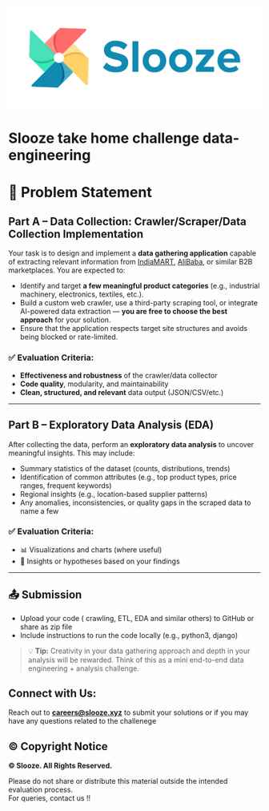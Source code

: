 ![Logo](./public/FFFFFF-1.png)
# Slooze take home challenge data-engineering

# 📌 Problem Statement

## Part A – Data Collection: Crawler/Scraper/Data Collection Implementation

Your task is to design and implement a **data gathering application** capable of extracting relevant information from [IndiaMART](https://www.indiamart.com), [AliBaba](https://www.alibaba.com/), or similar B2B marketplaces. You are expected to:

- Identify and target **a few meaningful product categories** (e.g., industrial machinery, electronics, textiles, etc.).
- Build a custom web crawler, use a third-party scraping tool, or integrate AI-powered data extraction — **you are free to choose the best approach** for your solution.
- Ensure that the application respects target site structures and avoids being blocked or rate-limited.

### ✅ Evaluation Criteria:
- **Effectiveness and robustness** of the crawler/data collector
- **Code quality**, modularity, and maintainability
- **Clean, structured, and relevant** data output (JSON/CSV/etc.)


---

## Part B – Exploratory Data Analysis (EDA)

After collecting the data, perform an **exploratory data analysis** to uncover meaningful insights. This may include:

- Summary statistics of the dataset (counts, distributions, trends)
- Identification of common attributes (e.g., top product types, price ranges, frequent keywords)
- Regional insights (e.g., location-based supplier patterns)
- Any anomalies, inconsistencies, or quality gaps in the scraped data
to name a few

### ✅ Evaluation Criteria:
- 📊 Visualizations and charts (where useful)
- 🧠 Insights or hypotheses based on your findings

---
## 📤 Submission
- Upload your code ( crawling, ETL, EDA and similar others) to GitHub or share as zip file
- Include instructions to run the code locally (e.g., python3, django)

> 💡 **Tip:** Creativity in your data gathering approach and depth in your analysis will be rewarded. Think of this as a mini end-to-end data engineering + analysis challenge.

## Connect with Us:

Reach out to **[careers@slooze.xyz](mailto:careers@slooze.xyz)** to submit your solutions or if you may have any questions related to the challenege

## © Copyright Notice

**© Slooze. All Rights Reserved.**

Please do not share or distribute this material outside the intended evaluation process.  
For queries, contact us !!

